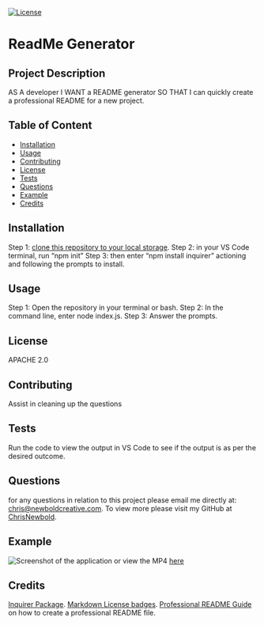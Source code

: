 
[![License](https://img.shields.io/badge/License-Apache_2.0-blue.svg)](https://opensource.org/licenses/Apache-2.0)  
# ReadMe Generator  


## Project Description 
AS A developer I WANT a README generator SO THAT I can quickly create a professional README for a new project.
    
## Table of Content 
    
* [Installation](#installation)
* [Usage](#usage)
* [Contributing](#contributing)
* [License](#license)
* [Tests](#tests)
* [Questions](#questions)
* [Example](#example)
* [Credits](#credits)
    
## Installation 
Step 1: [clone this repository to your local storage](https://github.com/ChrisNewbold/09-NodeJS-ReadMe/tree/main/Develop). Step 2: in your VS Code terminal, run “npm init” Step 3: then enter “npm install inquirer” actioning and following the prompts to install.
    
## Usage 
Step 1: Open the repository in your terminal or bash. Step 2: In the command line, enter node index.js. Step 3: Answer the prompts. 
    
## License 
APACHE 2.0
    
## Contributing 
Assist in cleaning up the questions
    
## Tests 
Run the code to view the output in VS Code to see if the output is as per the desired outcome.
    
## Questions 
    
for any questions in relation to this project please email me directly at: chris@newboldcreative.com. To view more please visit my GitHub at [ChrisNewbold](https://github.com/ChrisNewbold/).
    
## Example 
![Screenshot of the application](https://github.com/ChrisNewbold/09-NodeJS-ReadMe/blob/main/Develop/Images/ReadMe%20Generator%20Final.gif) or view the MP4 [here](https://drive.google.com/file/d/1BML_WlnEOvlZRHHynpIK1l6OYvY1G0Mz/view)

## Credits 
[Inquirer Package](https://www.npmjs.com/package/inquirer/v/8.2.4). [Markdown License badges](https://gist.github.com/lukas-h/2a5d00690736b4c3a7ba). [Professional README Guide](https://coding-boot-camp.github.io/full-stack/github/professional-readme-guide) on how to create a professional README file.
  